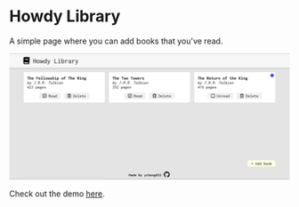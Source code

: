 # Howdy Library
A simple page where you can add books that you've read.

![preview](preview.png)

Check out the demo [here](https://ychong032.github.io/library).